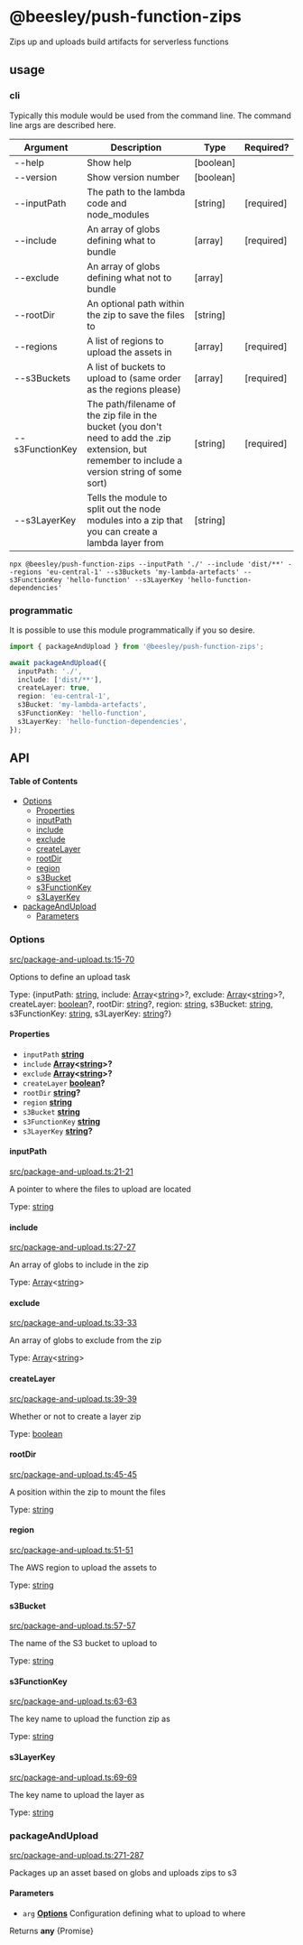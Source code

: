# @beesley/push-function-zips

Zips up and uploads build artifacts for serverless functions

## usage

### cli

Typically this module would be used from the command line. The command line args are described here.

| Argument        | Description                                                                                                                                       | Type      | Required?  |
| --------------- | ------------------------------------------------------------------------------------------------------------------------------------------------- | --------- | ---------- |
| --help          | Show help                                                                                                                                         | \[boolean] |            |
| --version       | Show version number                                                                                                                               | \[boolean] |            |
| --inputPath     | The path to the lambda code and node\_modules                                                                                                      | \[string]  | \[required] |
| --include       | An array of globs defining what to bundle                                                                                                         | \[array]   | \[required] |
| --exclude       | An array of globs defining what not to bundle                                                                                                     | \[array]   |            |
| --rootDir       | An optional path within the zip to save the files to                                                                                              | \[string]  |            |
| --regions       | A list of regions to upload the assets in                                                                                                         | \[array]   | \[required] |
| --s3Buckets     | A list of buckets to upload to (same order as the regions please)                                                                                 | \[array]   | \[required] |
| --s3FunctionKey | The path/filename of the zip file in the bucket (you don't need to add the .zip extension, but remember to include a version string of some sort) | \[string]  | \[required] |
| --s3LayerKey    | Tells the module to split out the node modules into a zip that you can create a lambda layer from                                                 | \[string]  |            |

```shell
npx @beesley/push-function-zips --inputPath './' --include 'dist/**' --regions 'eu-central-1' --s3Buckets 'my-lambda-artefacts' --s3FunctionKey 'hello-function' --s3LayerKey 'hello-function-dependencies'
```

### programmatic

It is possible to use this module programmatically if you so desire.

```typescript
import { packageAndUpload } from '@beesley/push-function-zips';

await packageAndUpload({
  inputPath: './',
  include: ['dist/**'],
  createLayer: true,
  region: 'eu-central-1',
  s3Bucket: 'my-lambda-artefacts',
  s3FunctionKey: 'hello-function',
  s3LayerKey: 'hello-function-dependencies',
});
```

## API

<!-- Generated by documentation.js. Update this documentation by updating the source code. -->

#### Table of Contents

*   [Options](#options)
    *   [Properties](#properties)
    *   [inputPath](#inputpath)
    *   [include](#include)
    *   [exclude](#exclude)
    *   [createLayer](#createlayer)
    *   [rootDir](#rootdir)
    *   [region](#region)
    *   [s3Bucket](#s3bucket)
    *   [s3FunctionKey](#s3functionkey)
    *   [s3LayerKey](#s3layerkey)
*   [packageAndUpload](#packageandupload)
    *   [Parameters](#parameters)

### Options

[src/package-and-upload.ts:15-70](https://github.com/bbeesley/push-function-zips/blob/83345791744ee0716215f2e81c2cdbfc155e5aa3/src/package-and-upload.ts#L10-L14 "Source code on GitHub")

Options to define an upload task

Type: {inputPath: [string](https://developer.mozilla.org/docs/Web/JavaScript/Reference/Global_Objects/String), include: [Array](https://developer.mozilla.org/docs/Web/JavaScript/Reference/Global_Objects/Array)<[string](https://developer.mozilla.org/docs/Web/JavaScript/Reference/Global_Objects/String)>?, exclude: [Array](https://developer.mozilla.org/docs/Web/JavaScript/Reference/Global_Objects/Array)<[string](https://developer.mozilla.org/docs/Web/JavaScript/Reference/Global_Objects/String)>?, createLayer: [boolean](https://developer.mozilla.org/docs/Web/JavaScript/Reference/Global_Objects/Boolean)?, rootDir: [string](https://developer.mozilla.org/docs/Web/JavaScript/Reference/Global_Objects/String)?, region: [string](https://developer.mozilla.org/docs/Web/JavaScript/Reference/Global_Objects/String), s3Bucket: [string](https://developer.mozilla.org/docs/Web/JavaScript/Reference/Global_Objects/String), s3FunctionKey: [string](https://developer.mozilla.org/docs/Web/JavaScript/Reference/Global_Objects/String), s3LayerKey: [string](https://developer.mozilla.org/docs/Web/JavaScript/Reference/Global_Objects/String)?}

#### Properties

*   `inputPath` **[string](https://developer.mozilla.org/docs/Web/JavaScript/Reference/Global_Objects/String)**&#x20;
*   `include` **[Array](https://developer.mozilla.org/docs/Web/JavaScript/Reference/Global_Objects/Array)<[string](https://developer.mozilla.org/docs/Web/JavaScript/Reference/Global_Objects/String)>?**&#x20;
*   `exclude` **[Array](https://developer.mozilla.org/docs/Web/JavaScript/Reference/Global_Objects/Array)<[string](https://developer.mozilla.org/docs/Web/JavaScript/Reference/Global_Objects/String)>?**&#x20;
*   `createLayer` **[boolean](https://developer.mozilla.org/docs/Web/JavaScript/Reference/Global_Objects/Boolean)?**&#x20;
*   `rootDir` **[string](https://developer.mozilla.org/docs/Web/JavaScript/Reference/Global_Objects/String)?**&#x20;
*   `region` **[string](https://developer.mozilla.org/docs/Web/JavaScript/Reference/Global_Objects/String)**&#x20;
*   `s3Bucket` **[string](https://developer.mozilla.org/docs/Web/JavaScript/Reference/Global_Objects/String)**&#x20;
*   `s3FunctionKey` **[string](https://developer.mozilla.org/docs/Web/JavaScript/Reference/Global_Objects/String)**&#x20;
*   `s3LayerKey` **[string](https://developer.mozilla.org/docs/Web/JavaScript/Reference/Global_Objects/String)?**&#x20;

#### inputPath

[src/package-and-upload.ts:21-21](https://github.com/bbeesley/push-function-zips/blob/83345791744ee0716215f2e81c2cdbfc155e5aa3/src/package-and-upload.ts#L21-L21 "Source code on GitHub")

A pointer to where the files to upload are located

Type: [string](https://developer.mozilla.org/docs/Web/JavaScript/Reference/Global_Objects/String)

#### include

[src/package-and-upload.ts:27-27](https://github.com/bbeesley/push-function-zips/blob/83345791744ee0716215f2e81c2cdbfc155e5aa3/src/package-and-upload.ts#L27-L27 "Source code on GitHub")

An array of globs to include in the zip

Type: [Array](https://developer.mozilla.org/docs/Web/JavaScript/Reference/Global_Objects/Array)<[string](https://developer.mozilla.org/docs/Web/JavaScript/Reference/Global_Objects/String)>

#### exclude

[src/package-and-upload.ts:33-33](https://github.com/bbeesley/push-function-zips/blob/83345791744ee0716215f2e81c2cdbfc155e5aa3/src/package-and-upload.ts#L33-L33 "Source code on GitHub")

An array of globs to exclude from the zip

Type: [Array](https://developer.mozilla.org/docs/Web/JavaScript/Reference/Global_Objects/Array)<[string](https://developer.mozilla.org/docs/Web/JavaScript/Reference/Global_Objects/String)>

#### createLayer

[src/package-and-upload.ts:39-39](https://github.com/bbeesley/push-function-zips/blob/83345791744ee0716215f2e81c2cdbfc155e5aa3/src/package-and-upload.ts#L39-L39 "Source code on GitHub")

Whether or not to create a layer zip

Type: [boolean](https://developer.mozilla.org/docs/Web/JavaScript/Reference/Global_Objects/Boolean)

#### rootDir

[src/package-and-upload.ts:45-45](https://github.com/bbeesley/push-function-zips/blob/83345791744ee0716215f2e81c2cdbfc155e5aa3/src/package-and-upload.ts#L45-L45 "Source code on GitHub")

A position within the zip to mount the files

Type: [string](https://developer.mozilla.org/docs/Web/JavaScript/Reference/Global_Objects/String)

#### region

[src/package-and-upload.ts:51-51](https://github.com/bbeesley/push-function-zips/blob/83345791744ee0716215f2e81c2cdbfc155e5aa3/src/package-and-upload.ts#L51-L51 "Source code on GitHub")

The AWS region to upload the assets to

Type: [string](https://developer.mozilla.org/docs/Web/JavaScript/Reference/Global_Objects/String)

#### s3Bucket

[src/package-and-upload.ts:57-57](https://github.com/bbeesley/push-function-zips/blob/83345791744ee0716215f2e81c2cdbfc155e5aa3/src/package-and-upload.ts#L57-L57 "Source code on GitHub")

The name of the S3 bucket to upload to

Type: [string](https://developer.mozilla.org/docs/Web/JavaScript/Reference/Global_Objects/String)

#### s3FunctionKey

[src/package-and-upload.ts:63-63](https://github.com/bbeesley/push-function-zips/blob/83345791744ee0716215f2e81c2cdbfc155e5aa3/src/package-and-upload.ts#L63-L63 "Source code on GitHub")

The key name to upload the function zip as

Type: [string](https://developer.mozilla.org/docs/Web/JavaScript/Reference/Global_Objects/String)

#### s3LayerKey

[src/package-and-upload.ts:69-69](https://github.com/bbeesley/push-function-zips/blob/83345791744ee0716215f2e81c2cdbfc155e5aa3/src/package-and-upload.ts#L69-L69 "Source code on GitHub")

The key name to upload the layer as

Type: [string](https://developer.mozilla.org/docs/Web/JavaScript/Reference/Global_Objects/String)

### packageAndUpload

[src/package-and-upload.ts:271-287](https://github.com/bbeesley/push-function-zips/blob/83345791744ee0716215f2e81c2cdbfc155e5aa3/src/package-and-upload.ts#L271-L287 "Source code on GitHub")

Packages up an asset based on globs and uploads zips to s3

#### Parameters

*   `arg` **[Options](#options)** Configuration defining what to upload to where

Returns **any** {Promise<void>}
